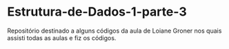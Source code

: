 # Estrutura-de-Dados-1-parte-3
Repositório destinado a alguns códigos da aula de Loiane Groner nos quais assisti todas as aulas e fiz os códigos.
